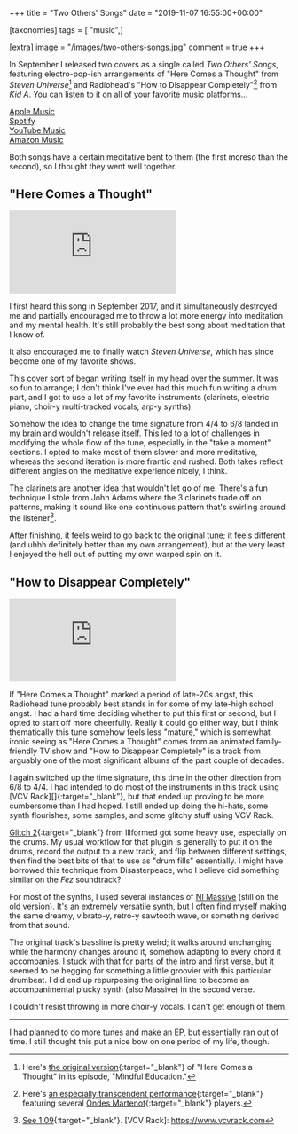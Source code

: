 +++
title = "Two Others' Songs"
date = "2019-11-07 16:55:00+00:00"

[taxonomies]
tags = [ "music",]

[extra]
image = "/images/two-others-songs.jpg"
comment = true
+++

In September I released two covers as a single called *Two Others' Songs*, featuring electro-pop-ish arrangements of "Here Comes a Thought" from *Steven Universe*[^1] and Radiohead's "How to Disappear Completely"[^2] from *Kid A*. You can listen to it on all of your favorite music platforms...<!-- more -->

<div class="d-flex flex-wrap">
  <div class="p-2 list-group-item"><a href="https://music.apple.com/us/album/two-others-songs-single/1480748181"><i class="fab fa-apple"></i> Apple Music</a></div>
  <div class="p-2 list-group-item"><a href="https://open.spotify.com/album/3VE0eBAM5jwfhKPnVwC3Tn?si=48VaUyafSj2savcBrRQU8w"><i class="fab fa-spotify"></i> Spotify</a></div>
  <div class="p-2 list-group-item"><a href="https://music.youtube.com/playlist?list=OLAK5uy_k3-jXczcn9BHCBDMIHjwPjabyLKftijGY"><i class="fab fa-youtube"></i> YouTube Music</a></div>
  <div class="p-2 list-group-item"><a href="https://www.amazon.com/Two-Others-Songs-Jon-Bash/dp/B07Y7D8V8S/ref=sr_1_1"><i class="fab fa-amazon"></i> Amazon Music</a></div>
</div>


Both songs have a certain meditative bent to them (the first moreso than the second), so I thought they went well together.

## "Here Comes a Thought"

<div class="youtube-embed">
<iframe src="https://www.youtube.com/embed/YUhj-Bdcyh4" frameborder="0" allow="accelerometer; autoplay; encrypted-media; gyroscope; picture-in-picture" allowfullscreen></iframe>
</div>

I first heard this song in September 2017, and it simultaneously destroyed me and partially encouraged me to throw a lot more energy into meditation and my mental health. It's still probably the best song about meditation that I know of.

It also encouraged me to finally watch *Steven Universe*, which has since become one of my favorite shows.

This cover sort of began writing itself in my head over the summer. It was so fun to arrange; I don't think I've ever had this much fun writing a drum part, and I got to use a lot of my favorite instruments (clarinets, electric piano, choir-y multi-tracked vocals, arp-y synths).

Somehow the idea to change the time signature from 4/4 to 6/8 landed in my brain and wouldn't release itself. This led to a lot of challenges in modifying the whole flow of the tune, especially in the "take a moment" sections. I opted to make most of them slower and more meditative, whereas the second iteration is more frantic and rushed. Both takes reflect different angles on the meditative experience nicely, I think.

The clarinets are another idea that wouldn't let go of me. There's a fun technique I stole from John Adams where the 3 clarinets trade off on patterns, making it sound like one continuous pattern that's swirling around the listener[^3].

After finishing, it feels weird to go back to the original tune; it feels different (and uhhh definitely better than my own arrangement), but at the very least I enjoyed the hell out of putting my own warped spin on it.

## "How to Disappear Completely"

<div class="youtube-embed">
<iframe src="https://www.youtube.com/embed/ccgA3ZriZkE" frameborder="0" allow="accelerometer; autoplay; encrypted-media; gyroscope; picture-in-picture" allowfullscreen></iframe>

</div>

If "Here Comes a Thought" marked a period of late-20s angst, this Radiohead tune probably best stands in for some of my late-high school angst. I had a hard time deciding whether to put this first or second, but I opted to start off more cheerfully. Really it could go either way, but I think thematically this tune somehow feels less "mature," which is somewhat ironic seeing as "Here Comes a Thought" comes from an animated family-friendly TV show and "How to Disappear Completely" is a track from arguably one of the most significant albums of the past couple of decades.

I again switched up the time signature, this time in the other direction from 6/8 to 4/4. I had intended to do most of the instruments in this track using [VCV Rack][]{:target="_blank"}, but that ended up proving to be more cumbersome than I had hoped. I still ended up doing the hi-hats, some synth flourishes, some samples, and some glitchy stuff using VCV Rack.

[Glitch 2](https://illformed.com){:target="_blank"} from Illformed got some heavy use, especially on the drums. My usual workflow for that plugin is generally to put it on the drums, record the output to a new track, and flip between different settings, then find the best bits of that to use as "drum fills" essentially. I might have borrowed this technique from Disasterpeace, who I believe did something similar on the *Fez* soundtrack?

For most of the synths, I used several instances of [NI Massive](https://www.native-instruments.com/en/products/komplete/synths/massive) (still on the old version). It's an extremely versatile synth, but I often find myself making the same dreamy, vibrato-y, retro-y sawtooth wave, or something derived from that sound.

The original track's bassline is pretty weird; it walks around unchanging while the harmony changes around it, somehow adapting to every chord it accompanies. I stuck with that for parts of the intro and first verse, but it seemed to be begging for something a little groovier with this particular drumbeat. I did end up repurposing the original line to become an accompanimental plucky synth (also Massive) in the second verse.

I couldn't resist throwing in more choir-y vocals. I can't get enough of them.

------

I had planned to do more tunes and make an EP, but essentially ran out of time. I still thought this put a nice bow on one period of my life, though.

[^1]: Here's [the original version](https://www.youtube.com/watch?v=dHg50mdODFM){:target="_blank"} of "Here Comes a Thought" in its episode, "Mindful Education."
[^2]: Here's [an especially transcendent performance](https://www.youtube.com/watch?v=If47eIpWWa0){:target="_blank"} featuring several [Ondes Martenot](https://en.wikipedia.org/wiki/Ondes_Martenot){:target="_blank"} players.
[^3]: [See 1:09](https://youtu.be/YUhj-Bdcyh4?t=69){:target="_blank"}.
[VCV Rack]: https://www.vcvrack.com